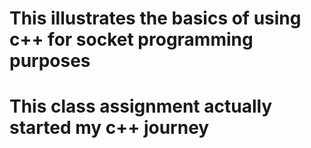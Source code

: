 # This illustrates the basics of using c++ for socket programming purposes
# This class assignment actually started my c++ journey
